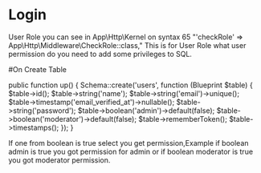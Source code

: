 # Login
 
User Role you can see in App\Http\Kernel on syntax 65 "'checkRole' => App\Http\Middleware\CheckRole::class,"
This is for User Role what user permission do you need to add some privileges to SQL.

#On Create Table

public function up()
   {
        Schema::create('users', function (Blueprint $table) {
            $table->id();
            $table->string('name');
            $table->string('email')->unique();
            $table->timestamp('email_verified_at')->nullable();
            $table->string('password');
            $table->boolean('admin')->default(false);
            $table->boolean('moderator')->default(false);
            $table->rememberToken();
            $table->timestamps();
        });
    }
    
 If one from boolean is true select you get permission,Example if boolean admin is true you got permission for admin or if boolean moderator is true you got moderator permission.
